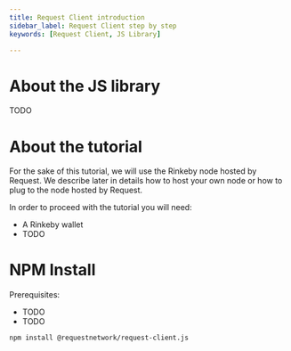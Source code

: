 ```yaml
---
title: Request Client introduction
sidebar_label: Request Client step by step
keywords: [Request Client, JS Library]

---
```


# About the JS library

TODO

# About the tutorial
For the sake of this tutorial, we will use the Rinkeby node hosted by Request. We describe later in details how to host your own node or how to plug to the node hosted by Request.

In order to proceed with the tutorial you will need:
* A Rinkeby wallet
* TODO

# NPM Install

Prerequisites:
* TODO
* TODO

```shell
npm install @requestnetwork/request-client.js
```

